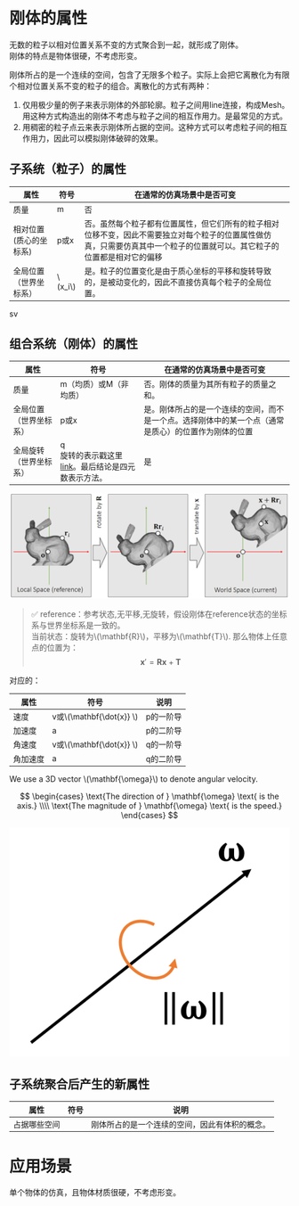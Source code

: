 # 刚体的属性

无数的粒子以相对位置关系不变的方式聚合到一起，就形成了刚体。  
刚体的特点是物体很硬，不考虑形变。  

刚体所占的是一个连续的空间，包含了无限多个粒子。实际上会把它离散化为有限个相对位置关系不变的粒子的组合。离散化的方式有两种：  
1. 仅用极少量的例子来表示刚体的外部轮廓。粒子之间用line连接，构成Mesh。用这种方式构造出的刚体不考虑与粒子之间的相互作用力。是最常见的方式。    
2. 用稠密的粒子点云来表示刚体所占据的空间。这种方式可以考虑粒子间的相互作用力，因此可以模拟刚体破碎的效果。  

## 子系统（粒子）的属性

|属性|符号|在通常的仿真场景中是否可变|
|---|---|---|
|质量|m|否|
|相对位置(质心的坐标系)|p或x|否。虽然每个粒子都有位置属性，但它们所有的粒子相对位移不变，因此不需要独立对每个粒子的位置属性做仿真，只需要仿真其中一个粒子的位置就可以。其它粒子的位置都是相对它的偏移|
|全局位置（世界坐标系）|\\(x_i\\)|是。粒子的位置变化是由于质心坐标的平移和旋转导致的，是被动变化的，因此不直接仿真每个粒子的全局位置。|
sv
## 组合系统（刚体）的属性

|属性|符号|在通常的仿真场景中是否可变|
|---|---|---|
|质量|m（均质）或M（非均质）|否。刚体的质量为其所有粒子的质量之和。|
|全局位置（世界坐标系）|p或x|是。刚体所占的是一个连续的空间，而不是一个点。选择刚体中的某一个点（通常是质心）的位置作为刚体的位置|
|全局旋转（世界坐标系）|q <br> 旋转的表示戳这里[link](https://caterpillarstudygroup.github.io/mathematics_basic_for_ML/Geometry/Quaternion.html)。最后结论是四元数表示方法。|是|

![](../assets/03-2.png)     

> &#x2705; reference：参考状态,无平移,无旋转，假设刚体在reference状态的坐标系与世界坐标系是一致的。  
> 当前状态：旋转为\\(\mathbf{R}\\)，平移为\\(\mathbf{T}\\). 那么物体上任意点的位置为：   
$$
\mathbf{{x}}' = \mathbf{Rx} + \mathbf{T}
$$

对应的：  

|属性|符号|说明|
|---|---|---|
|速度|v或\\(\mathbf{\dot{x}} \\)|p的一阶导|
|加速度|a|p的二阶导|
|角速度|v或\\(\mathbf{\dot{x}} \\)|q的一阶导|
|角加速度|a|q的二阶导|

We use a 3D vector \\(\mathbf{\omega}\\) to denote angular velocity.    

$$ 
\begin{cases} \text{The direction of } \mathbf{\omega} \text{ is the axis.} \\\\    
\text{The magnitude of }  \mathbf{\omega} \text{ is the speed.}   
\end{cases}
$$ 

![](./assets/03-21.png)    

## 子系统聚合后产生的新属性

|属性|符号|说明|
|---|---|---|
|占据哪些空间||刚体所占的是一个连续的空间，因此有体积的概念。|

# 应用场景

单个物体的仿真，且物体材质很硬，不考虑形变。 